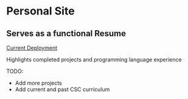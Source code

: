 # Personal Site
## Serves as a functional Resume
[Current Deployment](https://www.johnodonnell.dev)

Highlights completed projects and programming language experience

TODO:
* Add more projects
* Add current and past CSC curriculum
